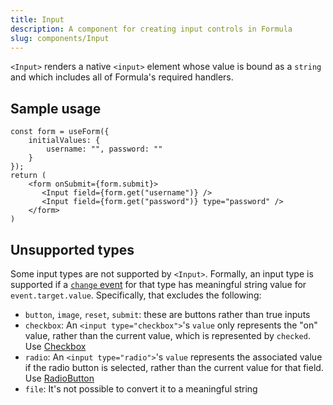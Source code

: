 ```yaml
---
title: Input
description: A component for creating input controls in Formula
slug: components/Input
---
```


`<Input>` renders a native `<input>` element whose value is bound as a `string` and which includes all of Formula's
required handlers.

## Sample usage

```tsx
const form = useForm({
    initialValues: {
        username: "", password: ""
    }
});
return (
    <form onSubmit={form.submit}>
       <Input field={form.get("username")} />
       <Input field={form.get("password")} type="password" />
    </form>
)
```

## Unsupported types

Some input types are not supported by `<Input>`. Formally, an input type is supported if a
[`change` event](https://developer.mozilla.org/en-US/docs/Web/API/HTMLElement/change_event)
for that type has meaningful string value for `event.target.value`. Specifically, that excludes the following:

- `button`, `image`, `reset`, `submit`: these are buttons rather than true inputs
- `checkbox`: An `<input type="checkbox">`'s `value` only represents the "on" value, rather than the current value, which
   is represented by `checked`. Use [Checkbox](/components/Checkbox)
- `radio`: An `<input type="radio">`'s `value` represents the associated value if the radio button is selected, rather
   than the current value for that field. Use [RadioButton](/components/RadioButton)
- `file`: It's not possible to convert it to a meaningful string
